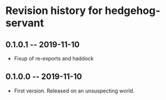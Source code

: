 # Revision history for hedgehog-servant

## 0.1.0.1 -- 2019-11-10

* Fixup of re-exports and haddock

## 0.1.0.0 -- 2019-11-10

* First version. Released on an unsuspecting world.
